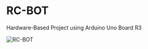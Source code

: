 # RC-BOT
Hardware-Based Project using Arduino Uno Board R3


![RC-BOT](https://user-images.githubusercontent.com/86001943/210730447-dec01eaa-5ab9-4b0e-9964-89234baf040c.jpeg)

